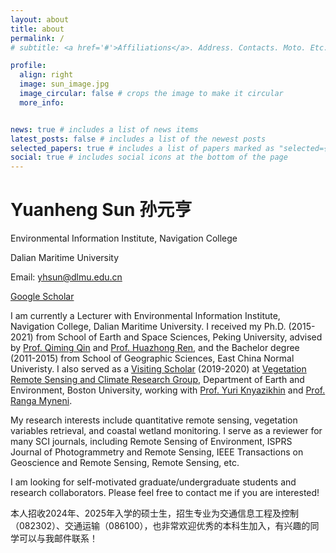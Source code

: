 ```yaml
---
layout: about
title: about
permalink: /
# subtitle: <a href='#'>Affiliations</a>. Address. Contacts. Moto. Etc.

profile:
  align: right
  image: sun_image.jpg
  image_circular: false # crops the image to make it circular
  more_info: 


news: true # includes a list of news items
latest_posts: false # includes a list of the newest posts
selected_papers: true # includes a list of papers marked as "selected={true}"
social: true # includes social icons at the bottom of the page
---
```


# Yuanheng Sun 孙元亨

Environmental Information Institute, Navigation College

Dalian Maritime University

Email: yhsun@dlmu.edu.cn

[Google Scholar](https://scholar.google.com/citations?user=RLSzSd0AAAAJ&hl)

I am currently a Lecturer with Environmental Information Institute, Navigation College, Dalian Maritime University. I received my Ph.D. (2015-2021) from School of Earth and Space Sciences, Peking University, advised by [Prof. Qiming Qin](https://irsgis.pku.edu.cn/ls/gis1111/qqm/index.htm) and [Prof. Huazhong Ren](https://irsgis.pku.edu.cn/ls/gis1111/rhz/index.htm), and the Bachelor degree (2011-2015) from School of Geographic Sciences, East China Normal Univeristy. I also served as a [Visiting Scholar](https://sites.bu.edu/cliveg/people/visiting-scholars-2/yuanheng-sun/) (2019-2020) at [Vegetation Remote Sensing and Climate Research Group](https://sites.bu.edu/cliveg/), Department of Earth and Environment, Boston University, working with [Prof. Yuri Knyazikhin](https://sites.bu.edu/cliveg/people/professors/prof-yuri-knyazikhin/) and [Prof. Ranga Myneni](https://sites.bu.edu/cliveg/people/professors/prof-ranga-b-myneni/).

My research interests include quantitative remote sensing, vegetation variables retrieval, and coastal wetland monitoring. I serve as a reviewer for many SCI journals, including Remote Sensing of Environment, ISPRS Journal of Photogrammetry and Remote Sensing, IEEE Transactions on Geoscience and Remote Sensing, Remote Sensing, etc.

I am looking for self-motivated graduate/undergraduate students and research collaborators. Please feel free to contact me if you are interested!

本人招收2024年、2025年入学的硕士生，招生专业为交通信息工程及控制（082302）、交通运输（086100），也非常欢迎优秀的本科生加入，有兴趣的同学可以与我邮件联系！
